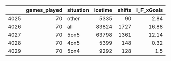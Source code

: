 |      |   games_played | situation   |   icetime |   shifts |   I_F_xGoals |   I_F_goals |   I_F_primaryAssists |   I_F_secondaryAssists |   I_F_points |   OnIce_F_xGoals |
|-----:|---------------:|:------------|----------:|---------:|-------------:|------------:|---------------------:|-----------------------:|-------------:|-----------------:|
| 4025 |             70 | other       |      5335 |       90 |         2.84 |           7 |                    5 |                      3 |           15 |            16.66 |
| 4026 |             70 | all         |     83824 |     1727 |        16.88 |          21 |                   35 |                     25 |           81 |            86.99 |
| 4027 |             70 | 5on5        |     63798 |     1361 |        12.14 |          12 |                   19 |                     17 |           48 |            51.59 |
| 4028 |             70 | 4on5        |      5399 |      148 |         0.32 |           1 |                    0 |                      0 |            1 |             1.03 |
| 4029 |             70 | 5on4        |      9292 |      128 |         1.5  |           1 |                   11 |                      5 |           17 |            17.56 |